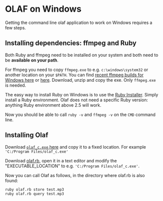 # OLAF on Windows

Getting the command line olaf application to work on Windows requires a few steps.

## Installing dependencies: ffmpeg and Ruby

Both Ruby and ffmpeg need to be installed on your system and both need to be **available on your path**.

For ffmpeg you need to copy `ffmpeg.exe` to e.g. `c:\windows\system32` or another location on your `$PATH`. You can find [recent ffmpeg builds for Windows here](https://github.com/BtbN/FFmpeg-Builds/releases) or [here](https://www.gyan.dev/ffmpeg/builds/). Download, unzip and copy the exe. Only `ffmpeg.exe` is needed.

The easy way to install Ruby on Windows is to use the [Ruby Installer](https://rubyinstaller.org/). Simply install a Ruby environment. Olaf does not need a specific Ruby version: anything Ruby environment above 2.5 will work.

Now you should be able to call `ruby -v` and `ffmpeg -v` on the `CMD` command line.

## Installing Olaf

Download [`olaf_c.exe` here](https://github.com/JorenSix/Olaf/tree/master/pre-built) and copy it to a fixed location. For example `'C:/Program Files/olaf_c.exe'`

Download [olaf.rb](https://github.com/JorenSix/Olaf/blob/master/olaf.rb), open it in a text editor and modify the "EXECUTABLE_LOCATION" to e.g. `'C:/Program Files/olaf_c.exe'`.

Now you can call Olaf as follows, in the directory where olaf.rb is also found:

```bash
ruby olaf.rb store test.mp3
ruby olaf.rb query test.mp3
```